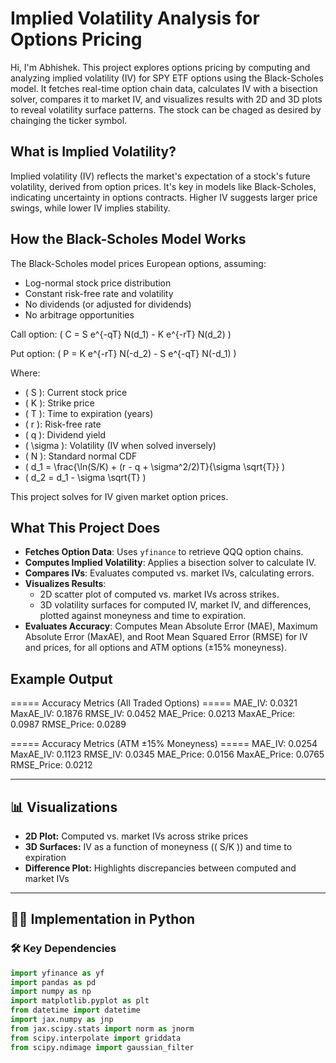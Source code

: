 # Implied Volatility Analysis for Options Pricing

Hi, I'm Abhishek. This project explores options pricing by computing and analyzing implied volatility (IV) for SPY ETF options using the Black-Scholes model. It fetches real-time option chain data, calculates IV with a bisection solver, compares it to market IV, and visualizes results with 2D and 3D plots to reveal volatility surface patterns. The stock can be chaged as desired by chainging the ticker symbol.

## What is Implied Volatility?

Implied volatility (IV) reflects the market's expectation of a stock's future volatility, derived from option prices. It's key in models like Black-Scholes, indicating uncertainty in options contracts. Higher IV suggests larger price swings, while lower IV implies stability.

## How the Black-Scholes Model Works

The Black-Scholes model prices European options, assuming:
- Log-normal stock price distribution
- Constant risk-free rate and volatility
- No dividends (or adjusted for dividends)
- No arbitrage opportunities

Call option: \( C = S e^{-qT} N(d_1) - K e^{-rT} N(d_2) \)

Put option: \( P = K e^{-rT} N(-d_2) - S e^{-qT} N(-d_1) \)

Where:
- \( S \): Current stock price
- \( K \): Strike price
- \( T \): Time to expiration (years)
- \( r \): Risk-free rate
- \( q \): Dividend yield
- \( \sigma \): Volatility (IV when solved inversely)
- \( N \): Standard normal CDF
- \( d_1 = \frac{\ln(S/K) + (r - q + \sigma^2/2)T}{\sigma \sqrt{T}} \)
- \( d_2 = d_1 - \sigma \sqrt{T} \)

This project solves for IV given market option prices.

## What This Project Does

- **Fetches Option Data**: Uses `yfinance` to retrieve QQQ option chains.
- **Computes Implied Volatility**: Applies a bisection solver to calculate IV.
- **Compares IVs**: Evaluates computed vs. market IVs, calculating errors.
- **Visualizes Results**:
  - 2D scatter plot of computed vs. market IVs across strikes.
  - 3D volatility surfaces for computed IV, market IV, and differences, plotted against moneyness and time to expiration.
- **Evaluates Accuracy**: Computes Mean Absolute Error (MAE), Maximum Absolute Error (MaxAE), and Root Mean Squared Error (RMSE) for IV and prices, for all options and ATM options (±15% moneyness).

## Example Output
===== Accuracy Metrics (All Traded Options) =====
MAE_IV: 0.0321
MaxAE_IV: 0.1876
RMSE_IV: 0.0452
MAE_Price: 0.0213
MaxAE_Price: 0.0987
RMSE_Price: 0.0289

===== Accuracy Metrics (ATM ±15% Moneyness) =====
MAE_IV: 0.0254
MaxAE_IV: 0.1123
RMSE_IV: 0.0345
MAE_Price: 0.0156
MaxAE_Price: 0.0765
RMSE_Price: 0.0212


---

## 📊 Visualizations

- **2D Plot:** Computed vs. market IVs across strike prices  
- **3D Surfaces:** IV as a function of moneyness (\( S/K \)) and time to expiration  
- **Difference Plot:** Highlights discrepancies between computed and market IVs

---

## 🧑‍💻 Implementation in Python

### 🛠️ Key Dependencies

```python
import yfinance as yf
import pandas as pd
import numpy as np
import matplotlib.pyplot as plt
from datetime import datetime
import jax.numpy as jnp
from jax.scipy.stats import norm as jnorm
from scipy.interpolate import griddata
from scipy.ndimage import gaussian_filter
```